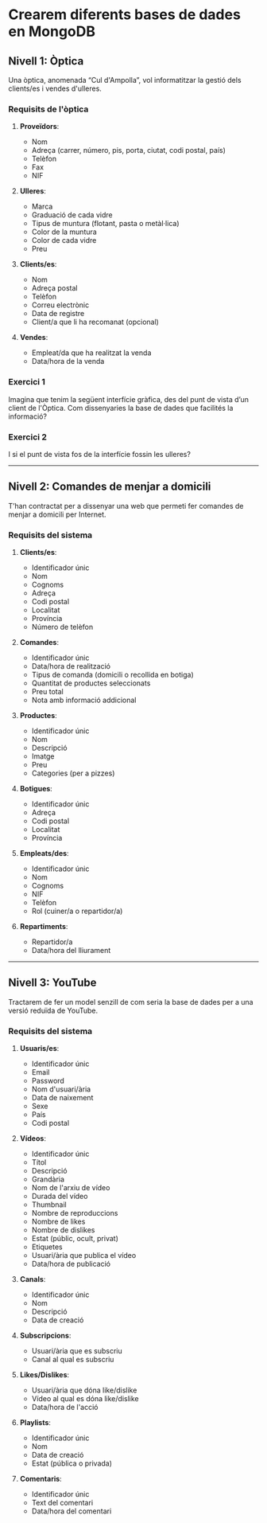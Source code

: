 # Crearem diferents bases de dades en MongoDB

## Nivell 1: Òptica

Una òptica, anomenada “Cul d'Ampolla”, vol informatitzar la gestió dels clients/es i vendes d'ulleres.

### Requisits de l'òptica

1. **Proveïdors**:
   - Nom
   - Adreça (carrer, número, pis, porta, ciutat, codi postal, país)
   - Telèfon
   - Fax
   - NIF

2. **Ulleres**:
   - Marca
   - Graduació de cada vidre
   - Tipus de muntura (flotant, pasta o metàl·lica)
   - Color de la muntura
   - Color de cada vidre
   - Preu

3. **Clients/es**:
   - Nom
   - Adreça postal
   - Telèfon
   - Correu electrònic
   - Data de registre
   - Client/a que li ha recomanat (opcional)

4. **Vendes**:
   - Empleat/da que ha realitzat la venda
   - Data/hora de la venda

### Exercici 1
Imagina que tenim la següent interfície gràfica, des del punt de vista d’un client de l'Òptica. Com dissenyaries la base de dades que facilités la informació?

### Exercici 2
I si el punt de vista fos de la interfície fossin les ulleres?

---

## Nivell 2: Comandes de menjar a domicili

T’han contractat per a dissenyar una web que permeti fer comandes de menjar a domicili per Internet.

### Requisits del sistema

1. **Clients/es**:
   - Identificador únic
   - Nom
   - Cognoms
   - Adreça
   - Codi postal
   - Localitat
   - Província
   - Número de telèfon

2. **Comandes**:
   - Identificador únic
   - Data/hora de realització
   - Tipus de comanda (domicili o recollida en botiga)
   - Quantitat de productes seleccionats
   - Preu total
   - Nota amb informació addicional

3. **Productes**:
   - Identificador únic
   - Nom
   - Descripció
   - Imatge
   - Preu
   - Categories (per a pizzes)

4. **Botigues**:
   - Identificador únic
   - Adreça
   - Codi postal
   - Localitat
   - Província

5. **Empleats/des**:
   - Identificador únic
   - Nom
   - Cognoms
   - NIF
   - Telèfon
   - Rol (cuiner/a o repartidor/a)

6. **Repartiments**:
   - Repartidor/a
   - Data/hora del lliurament

---

## Nivell 3: YouTube

Tractarem de fer un model senzill de com seria la base de dades per a una versió reduïda de YouTube.

### Requisits del sistema

1. **Usuaris/es**:
   - Identificador únic
   - Email
   - Password
   - Nom d'usuari/ària
   - Data de naixement
   - Sexe
   - País
   - Codi postal

2. **Vídeos**:
   - Identificador únic
   - Títol
   - Descripció
   - Grandària
   - Nom de l'arxiu de vídeo
   - Durada del vídeo
   - Thumbnail
   - Nombre de reproduccions
   - Nombre de likes
   - Nombre de dislikes
   - Estat (públic, ocult, privat)
   - Etiquetes
   - Usuari/ària que publica el vídeo
   - Data/hora de publicació

3. **Canals**:
   - Identificador únic
   - Nom
   - Descripció
   - Data de creació

4. **Subscripcions**:
   - Usuari/ària que es subscriu
   - Canal al qual es subscriu

5. **Likes/Dislikes**:
   - Usuari/ària que dóna like/dislike
   - Vídeo al qual es dóna like/dislike
   - Data/hora de l'acció

6. **Playlists**:
   - Identificador únic
   - Nom
   - Data de creació
   - Estat (pública o privada)

7. **Comentaris**:
   - Identificador únic
   - Text del comentari
   - Data/hora del comentari
